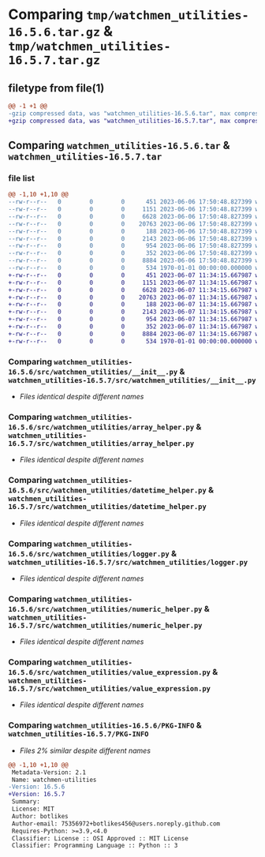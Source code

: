 # Comparing `tmp/watchmen_utilities-16.5.6.tar.gz` & `tmp/watchmen_utilities-16.5.7.tar.gz`

## filetype from file(1)

```diff
@@ -1 +1 @@
-gzip compressed data, was "watchmen_utilities-16.5.6.tar", max compression
+gzip compressed data, was "watchmen_utilities-16.5.7.tar", max compression
```

## Comparing `watchmen_utilities-16.5.6.tar` & `watchmen_utilities-16.5.7.tar`

### file list

```diff
@@ -1,10 +1,10 @@
--rw-r--r--   0        0        0      451 2023-06-06 17:50:48.827399 watchmen_utilities-16.5.6/pyproject.toml
--rw-r--r--   0        0        0     1151 2023-06-06 17:50:48.827399 watchmen_utilities-16.5.6/src/watchmen_utilities/__init__.py
--rw-r--r--   0        0        0     6628 2023-06-06 17:50:48.827399 watchmen_utilities-16.5.6/src/watchmen_utilities/array_helper.py
--rw-r--r--   0        0        0    20763 2023-06-06 17:50:48.827399 watchmen_utilities-16.5.6/src/watchmen_utilities/datetime_helper.py
--rw-r--r--   0        0        0      188 2023-06-06 17:50:48.827399 watchmen_utilities-16.5.6/src/watchmen_utilities/json_helper.py
--rw-r--r--   0        0        0     2143 2023-06-06 17:50:48.827399 watchmen_utilities-16.5.6/src/watchmen_utilities/logger.py
--rw-r--r--   0        0        0      954 2023-06-06 17:50:48.827399 watchmen_utilities-16.5.6/src/watchmen_utilities/numeric_helper.py
--rw-r--r--   0        0        0      352 2023-06-06 17:50:48.827399 watchmen_utilities-16.5.6/src/watchmen_utilities/string_helper.py
--rw-r--r--   0        0        0     8884 2023-06-06 17:50:48.827399 watchmen_utilities-16.5.6/src/watchmen_utilities/value_expression.py
--rw-r--r--   0        0        0      534 1970-01-01 00:00:00.000000 watchmen_utilities-16.5.6/PKG-INFO
+-rw-r--r--   0        0        0      451 2023-06-07 11:34:15.667987 watchmen_utilities-16.5.7/pyproject.toml
+-rw-r--r--   0        0        0     1151 2023-06-07 11:34:15.667987 watchmen_utilities-16.5.7/src/watchmen_utilities/__init__.py
+-rw-r--r--   0        0        0     6628 2023-06-07 11:34:15.667987 watchmen_utilities-16.5.7/src/watchmen_utilities/array_helper.py
+-rw-r--r--   0        0        0    20763 2023-06-07 11:34:15.667987 watchmen_utilities-16.5.7/src/watchmen_utilities/datetime_helper.py
+-rw-r--r--   0        0        0      188 2023-06-07 11:34:15.667987 watchmen_utilities-16.5.7/src/watchmen_utilities/json_helper.py
+-rw-r--r--   0        0        0     2143 2023-06-07 11:34:15.667987 watchmen_utilities-16.5.7/src/watchmen_utilities/logger.py
+-rw-r--r--   0        0        0      954 2023-06-07 11:34:15.667987 watchmen_utilities-16.5.7/src/watchmen_utilities/numeric_helper.py
+-rw-r--r--   0        0        0      352 2023-06-07 11:34:15.667987 watchmen_utilities-16.5.7/src/watchmen_utilities/string_helper.py
+-rw-r--r--   0        0        0     8884 2023-06-07 11:34:15.667987 watchmen_utilities-16.5.7/src/watchmen_utilities/value_expression.py
+-rw-r--r--   0        0        0      534 1970-01-01 00:00:00.000000 watchmen_utilities-16.5.7/PKG-INFO
```

### Comparing `watchmen_utilities-16.5.6/src/watchmen_utilities/__init__.py` & `watchmen_utilities-16.5.7/src/watchmen_utilities/__init__.py`

 * *Files identical despite different names*

### Comparing `watchmen_utilities-16.5.6/src/watchmen_utilities/array_helper.py` & `watchmen_utilities-16.5.7/src/watchmen_utilities/array_helper.py`

 * *Files identical despite different names*

### Comparing `watchmen_utilities-16.5.6/src/watchmen_utilities/datetime_helper.py` & `watchmen_utilities-16.5.7/src/watchmen_utilities/datetime_helper.py`

 * *Files identical despite different names*

### Comparing `watchmen_utilities-16.5.6/src/watchmen_utilities/logger.py` & `watchmen_utilities-16.5.7/src/watchmen_utilities/logger.py`

 * *Files identical despite different names*

### Comparing `watchmen_utilities-16.5.6/src/watchmen_utilities/numeric_helper.py` & `watchmen_utilities-16.5.7/src/watchmen_utilities/numeric_helper.py`

 * *Files identical despite different names*

### Comparing `watchmen_utilities-16.5.6/src/watchmen_utilities/value_expression.py` & `watchmen_utilities-16.5.7/src/watchmen_utilities/value_expression.py`

 * *Files identical despite different names*

### Comparing `watchmen_utilities-16.5.6/PKG-INFO` & `watchmen_utilities-16.5.7/PKG-INFO`

 * *Files 2% similar despite different names*

```diff
@@ -1,10 +1,10 @@
 Metadata-Version: 2.1
 Name: watchmen-utilities
-Version: 16.5.6
+Version: 16.5.7
 Summary: 
 License: MIT
 Author: botlikes
 Author-email: 75356972+botlikes456@users.noreply.github.com
 Requires-Python: >=3.9,<4.0
 Classifier: License :: OSI Approved :: MIT License
 Classifier: Programming Language :: Python :: 3
```

